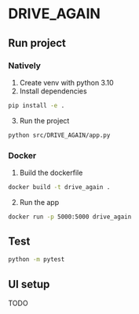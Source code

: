 # DRIVE_AGAIN

## Run project

### Natively

1. Create venv with python 3.10
2. Install dependencies

```sh
pip install -e .
```

3. Run the project

```sh
python src/DRIVE_AGAIN/app.py
```

### Docker

1. Build the dockerfile
```sh
docker build -t drive_again .
```
2. Run the app
```sh
docker run -p 5000:5000 drive_again
```

## Test

```sh
python -m pytest
```

## UI setup

TODO
